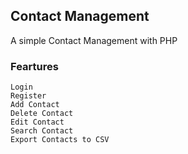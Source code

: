 ## Contact Management

A simple Contact Management with PHP

### Feartures
    Login
    Register
    Add Contact
    Delete Contact
    Edit Contact
    Search Contact
    Export Contacts to CSV